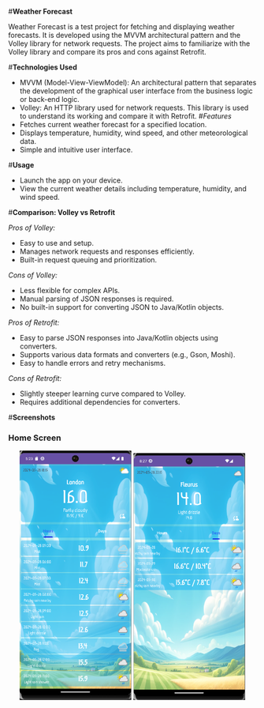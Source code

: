 #**Weather Forecast**

Weather Forecast is a test project for fetching and displaying weather forecasts. It is developed using the MVVM architectural pattern and the Volley library for network requests. 
The project aims to familiarize with the Volley library and compare its pros and cons against Retrofit.

#**Technologies Used**
- MVVM (Model-View-ViewModel): An architectural pattern that separates the development of the graphical user interface from the business logic or back-end logic.
- Volley: An HTTP library used for network requests. This library is used to understand its working and compare it with Retrofit.
#*Features*
- Fetches current weather forecast for a specified location.
- Displays temperature, humidity, wind speed, and other meteorological data.
- Simple and intuitive user interface.

#**Usage**
- Launch the app on your device.
- View the current weather details including temperature, humidity, and wind speed.

#**Comparison: Volley vs Retrofit**

*Pros of Volley:*
- Easy to use and setup.
- Manages network requests and responses efficiently.
- Built-in request queuing and prioritization.

*Cons of Volley:*
- Less flexible for complex APIs.
- Manual parsing of JSON responses is required.
- No built-in support for converting JSON to Java/Kotlin objects.

*Pros of Retrofit:*
- Easy to parse JSON responses into Java/Kotlin objects using converters.
- Supports various data formats and converters (e.g., Gson, Moshi).
- Easy to handle errors and retry mechanisms.

*Cons of Retrofit:*
- Slightly steeper learning curve compared to Volley.
- Requires additional dependencies for converters.

#**Screenshots**
### Home Screen
<p align="center">
  <img src="screenshots/imgMain.png" alt="Home Screen" width="45%"/>
  <img src="screenshots/imgDaysFragment.png" alt="Home Screen" width="45%"/>
</p>
